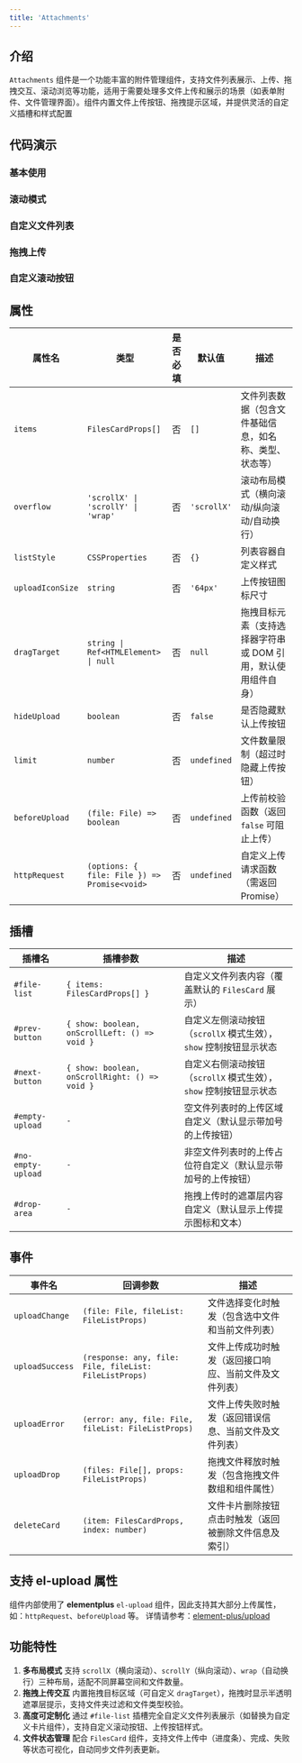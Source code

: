 ```yaml
---
title: 'Attachments'
---
```


## 介绍

`Attachments` 组件是一个功能丰富的附件管理组件，支持文件列表展示、上传、拖拽交互、滚动浏览等功能，适用于需要处理多文件上传和展示的场景（如表单附件、文件管理界面）。组件内置文件上传按钮、拖拽提示区域，并提供灵活的自定义插槽和样式配置

## 代码演示

### 基本使用

<demo src="./demos/base.vue"></demo>

### 滚动模式

<demo src="./demos/scroll-mode.vue"></demo>

### 自定义文件列表

<demo src="./demos/custom-list.vue"></demo>

### 拖拽上传

<demo src="./demos/drag-upload.vue"></demo>

### 自定义滚动按钮

<demo src="./demos/custom-scroll-buttons.vue"></demo>

## 属性

| 属性名           | 类型                                         | 是否必填 | 默认值      | 描述                                                          |
| ---------------- | -------------------------------------------- | -------- | ----------- | ------------------------------------------------------------- |
| `items`          | `FilesCardProps[]`                           | 否       | `[]`        | 文件列表数据（包含文件基础信息，如名称、类型、状态等）        |
| `overflow`       | `'scrollX' \| 'scrollY' \| 'wrap'`           | 否       | `'scrollX'` | 滚动布局模式（横向滚动/纵向滚动/自动换行）                    |
| `listStyle`      | `CSSProperties`                              | 否       | `{}`        | 列表容器自定义样式                                            |
| `uploadIconSize` | `string`                                     | 否       | `'64px'`    | 上传按钮图标尺寸                                              |
| `dragTarget`     | `string \| Ref<HTMLElement> \| null`         | 否       | `null`      | 拖拽目标元素（支持选择器字符串或 DOM 引用，默认使用组件自身） |
| `hideUpload`     | `boolean`                                    | 否       | `false`     | 是否隐藏默认上传按钮                                          |
| `limit`          | `number`                                     | 否       | `undefined` | 文件数量限制（超过时隐藏上传按钮）                            |
| `beforeUpload`   | `(file: File) => boolean`                    | 否       | `undefined` | 上传前校验函数（返回 `false` 可阻止上传）                     |
| `httpRequest`    | `(options: { file: File }) => Promise<void>` | 否       | `undefined` | 自定义上传请求函数（需返回 Promise）                          |

## 插槽

| 插槽名             | 插槽参数                                       | 描述                                                              |
| ------------------ | ---------------------------------------------- | ----------------------------------------------------------------- |
| `#file-list`       | `{ items: FilesCardProps[] }`                  | 自定义文件列表内容（覆盖默认的 `FilesCard` 展示）                 |
| `#prev-button`     | `{ show: boolean, onScrollLeft: () => void }`  | 自定义左侧滚动按钮（`scrollX` 模式生效），`show` 控制按钮显示状态 |
| `#next-button`     | `{ show: boolean, onScrollRight: () => void }` | 自定义右侧滚动按钮（`scrollX` 模式生效），`show` 控制按钮显示状态 |
| `#empty-upload`    | `-`                                            | 空文件列表时的上传区域自定义（默认显示带加号的上传按钮）          |
| `#no-empty-upload` | `-`                                            | 非空文件列表时的上传占位符自定义（默认显示带加号的上传按钮）      |
| `#drop-area`       | `-`                                            | 拖拽上传时的遮罩层内容自定义（默认显示上传提示图标和文本）        |

## 事件

| 事件名          | 回调参数                                               | 描述                                                   |
| --------------- | ------------------------------------------------------ | ------------------------------------------------------ |
| `uploadChange`  | `(file: File, fileList: FileListProps)`                | 文件选择变化时触发（包含选中文件和当前文件列表）       |
| `uploadSuccess` | `(response: any, file: File, fileList: FileListProps)` | 文件上传成功时触发（返回接口响应、当前文件及文件列表） |
| `uploadError`   | `(error: any, file: File, fileList: FileListProps)`    | 文件上传失败时触发（返回错误信息、当前文件及文件列表） |
| `uploadDrop`    | `(files: File[], props: FileListProps)`                | 拖拽文件释放时触发（包含拖拽文件数组和组件属性）       |
| `deleteCard`    | `(item: FilesCardProps, index: number)`                | 文件卡片删除按钮点击时触发（返回被删除文件信息及索引） |

## 支持 el-upload 属性

组件内部使用了 **elementplus** `el-upload` 组件，因此支持其大部分上传属性，如：`httpRequest`、`beforeUpload` 等。 详情请参考：[element-plus/upload](https://element-plus.org/zh-CN/component/upload.html)

## 功能特性

1. **多布局模式** 支持 `scrollX`（横向滚动）、`scrollY`（纵向滚动）、`wrap`（自动换行）三种布局，适配不同屏幕空间和文件数量。
2. **拖拽上传交互** 内置拖拽目标区域（可自定义 `dragTarget`），拖拽时显示半透明遮罩层提示，支持文件夹过滤和文件类型校验。
3. **高度可定制化** 通过 `#file-list` 插槽完全自定义文件列表展示（如替换为自定义卡片组件），支持自定义滚动按钮、上传按钮样式。
4. **文件状态管理** 配合 `FilesCard` 组件，支持文件上传中（进度条）、完成、失败等状态可视化，自动同步文件列表更新。

